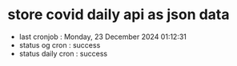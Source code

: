 # store covid daily api as json data

- last cronjob : Monday, 23 December 2024 01:12:31
- status og cron : success
- status daily cron : success
      
      